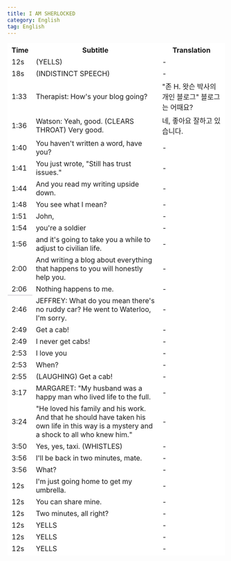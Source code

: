 ```yaml
---
title: I AM SHERLOCKED 
category: English
tag: English
---
```


<html>
  <head>
    <style type="text/css">
      .line{border-bottom: 1px solid #BDB8C1;}
      table, th, td {
         border:1px solid #FFFFFF;
         background-color: #FFFFFF;
       }
    </style>
   </head>
   <body>
     <table style="border-collapse:collapse">
       <tr><th>Time</th><th>Subtitle</th><th>Translation</th></tr>
       <tr><td>12s</td><td>(YELLS)</td><td>-</td></tr>
       <tr><td>18s</td><td>(INDISTINCT SPEECH)</td><td>-</td></tr>
       <tr><td>1:33</td><td>Therapist: How's your blog going?</td><td>"존 H. 왓슨 박사의 개인 블로그" 블로그는 어때요?</td></tr>
       <tr><td>1:36</td><td>Watson: Yeah, good. (CLEARS THROAT) Very good.</td><td>네, 좋아요 잘하고 있습니다.</td></tr>
       <tr><td>1:40</td><td>You haven't written a word, have you?</td><td>-</td></tr>
       <tr><td>1:41</td><td>You just wrote, "Still has trust issues."</td><td>-</td></tr>
       <tr><td>1:44</td><td>And you read my writing upside down.</td><td>-</td></tr>
       <tr><td>1:48</td><td>You see what I mean?</td><td>-</td></tr>
       <tr><td>1:51</td><td>John,</td><td>-</td></tr>
       <tr><td>1:54</td><td>you're a soldier</td><td>-</td></tr>
       <tr><td>1:56</td><td>and it's going to take you a while to adjust to civilian life.</td><td>-</td></tr>
       <tr><td>2:00</td><td>And writing a blog about everything that happens to you will honestly help you.</td><td>-</td></tr>
       <tr><td class="line">2:06</td><td>Nothing happens to me.</td><td>-</td></tr>
       <tr><td>2:46</td><td>JEFFREY: What do you mean there's no ruddy car? He went to Waterloo, I'm sorry.</td><td>-</td></tr>
       <tr><td>2:49</td><td>Get a cab! </td><td>-</td></tr>
       <tr><td>2:49</td><td>I never get cabs!</td><td>-</td></tr>
       <tr><td>2:53</td><td>I love you</td><td>-</td></tr>
       <tr><td>2:53</td><td>When?</td><td>-</td></tr>
       <tr><td>2:55</td><td>(LAUGHING) Get a cab!</td><td>-</td></tr>
       <tr><td>3:17</td><td>MARGARET: "My husband was a happy man who lived life to the full. </td><td>-</td></tr>
       <tr><td>3:24</td><td>"He loved his family and his work. And that he should have taken his own life in this way is a mystery and a shock to all who knew him."</td><td>-</td></tr>
       <tr><td>3:50</td><td>Yes, yes, taxi. (WHISTLES)</td><td>-</td></tr>
       <tr><td>3:56</td><td>I'll be back in two minutes, mate.</td><td>-</td></tr>
       <tr><td>3:56</td><td>What?</td><td>-</td></tr>
       <tr><td>12s</td><td>I'm just going home to get my umbrella.</td><td>-</td></tr>
       <tr><td>12s</td><td>You can share mine.</td><td>-</td></tr>
       <tr><td>12s</td><td>Two minutes, all right?</td><td>-</td></tr>
       <tr><td>12s</td><td>YELLS</td><td>-</td></tr>
       <tr><td>12s</td><td>YELLS</td><td>-</td></tr>
       <tr><td>12s</td><td>YELLS</td><td>-</td></tr>
     </table>
 </body>
</html>
